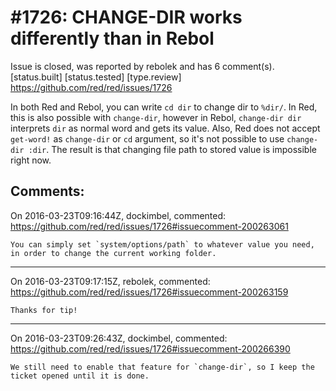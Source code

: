 
#1726: CHANGE-DIR works differently than in Rebol
================================================================================
Issue is closed, was reported by rebolek and has 6 comment(s).
[status.built] [status.tested] [type.review]
<https://github.com/red/red/issues/1726>

In both Red and Rebol, you can write `cd dir` to change dir to `%dir/`. In Red, this is also possible with `change-dir`, however in Rebol, `change-dir dir` interprets `dir` as normal word and gets its value. Also, Red does not accept `get-word!` as `change-dir` or `cd` argument, so it's not possible to use `change-dir :dir`. The result is that changing file path to stored value is impossible right now.



Comments:
--------------------------------------------------------------------------------

On 2016-03-23T09:16:44Z, dockimbel, commented:
<https://github.com/red/red/issues/1726#issuecomment-200263061>

    You can simply set `system/options/path` to whatever value you need, in order to change the current working folder.

--------------------------------------------------------------------------------

On 2016-03-23T09:17:15Z, rebolek, commented:
<https://github.com/red/red/issues/1726#issuecomment-200263159>

    Thanks for tip!

--------------------------------------------------------------------------------

On 2016-03-23T09:26:43Z, dockimbel, commented:
<https://github.com/red/red/issues/1726#issuecomment-200266390>

    We still need to enable that feature for `change-dir`, so I keep the ticket opened until it is done.

